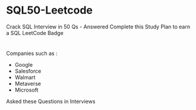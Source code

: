 # SQL50-Leetcode
Crack SQL Interview in 50 Qs - Answered
Complete this Study Plan to earn a SQL LeetCode Badge
<div align = "right">
 <img src = "https://institute.careerguide.com/wp-content/uploads/2020/09/interviewp_dribbble.gif" style="width: 10;" />
 </div>

Companies such as :
* Google
* Salesforce
* Walmart
* Metaverse
* Microsoft

Asked these Questions in Interviews
